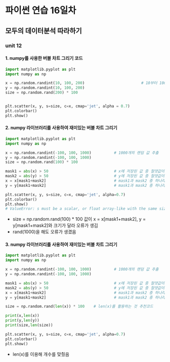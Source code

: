 # 파이썬 연습 16일차

## 모두의 데이터분석 따라하기

### unit 12

#### 1. numpy를 사용한 버블 차트 그리기 코드

```python
import matplotlib.pyplot as plt
import numpy as np

x = np.random.randint(10, 100, 200)                         # 10부터 100에 있는 정수 200개 추출
y = np.random.randint(10, 100, 200)
size = np.random.rand(200) * 100


plt.scatter(x, y, s=size, c=x, cmap='jet', alpha = 0.7)
plt.colorbar()
plt.show()
```



#### 2. numpy 라이브러리를 사용하여 재미있는 버블 차트 그리기

```python
import matplotlib.pyplot as plt
import numpy as np

x = np.random.randint(-100, 100, 1000)          # 1000개의 랜덤 값 추출
y = np.random.randint(-100, 100, 1000)
size = np.random.rand(100) * 100

mask1 = abs(x) > 50                             # x에 저장된 값 중 절댓값이 50보다 큰 값 걸러 냄
mask2 = abs(y) > 50                             # y에 저장된 값 중 절댓값이 50보다 큰 값 걸러 냄
x = x[mask1+mask2]                              # mask1과 mask2 중 하나라도 만족하는 값 저장
y = y[mask1+mask2]                              # mask1과 mask2 중 하나라도 만족하는 값 저장

plt.scatter(x, y, s=size, c=x, cmap='jet', alpha=0.7)
plt.colorbar()
plt.show()
# ValueError: s must be a scalar, or float array-like with the same size as x and y
```

- size = np.random.rand(100) * 100 값이 x = x[mask1+mask2],  y = y[mask1+mask2]와 크기가 달라 오류가 생김
- rand(1000)을 해도 오류가 생겼음



#### 3. numpy 라이브러리를 사용하여 재미있는 버블 차트 그리기

```python
import matplotlib.pyplot as plt
import numpy as np

x = np.random.randint(-100, 100, 1000)          # 1000개의 랜덤 값 추출
y = np.random.randint(-100, 100, 1000)

mask1 = abs(x) > 50                             # x에 저장된 값 중 절댓값이 50보다 큰 값 걸러 냄
mask2 = abs(y) > 50                             # y에 저장된 값 중 절댓값이 50보다 큰 값 걸러 냄
x = x[mask1+mask2]                              # mask1과 mask2 중 하나라도 만족하는 값 저장
y = y[mask1+mask2]                              # mask1과 mask2 중 하나라도 만족하는 값 저장

size = np.random.rand(len(x)) * 100    # len(x)를 활용하는 것 추천코드

print(x,len(x))      
print(y,len(y))
print(size,len(size))

plt.scatter(x, y, s=size, c=x, cmap='jet', alpha=0.7)
plt.colorbar()
plt.show()
```

- len(x)를 이용해 개수를 맞췄음